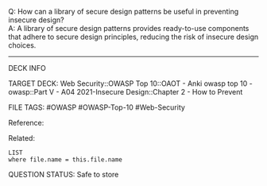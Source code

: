 Q: How can a library of secure design patterns be useful in preventing insecure design?  
A: A library of secure design patterns provides ready-to-use components that adhere to secure design principles, reducing the risk of insecure design choices.
<!--ID: 1697070654662-->

---

DECK INFO

TARGET DECK: Web Security::OWASP Top 10::OAOT - Anki owasp top 10 - owasp::Part V - A04 2021-Insecure Design::Chapter 2 - How to Prevent

FILE TAGS: #OWASP #OWASP-Top-10 #Web-Security

Reference:

Related:

```dataview
LIST
where file.name = this.file.name
```

QUESTION STATUS: Safe to store